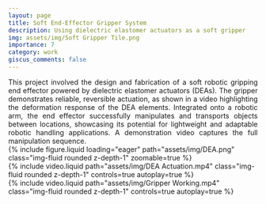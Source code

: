 ```yaml
---
layout: page
title: Soft End-Effector Gripper System
description: Using dielectric elastomer actuators as a soft gripper
img: assets/img/Soft Gripper Tile.png
importance: 7
category: work
giscus_comments: false
---
```


<div style="text-align: justify;">
This project involved the design and fabrication of a soft robotic gripping end effector powered by dielectric elastomer actuators (DEAs). The gripper demonstrates reliable, reversible actuation, as shown in a video highlighting the deformation response of the DEA elements. Integrated onto a robotic arm, the end effector successfully manipulates and transports objects between locations, showcasing its potential for lightweight and adaptable robotic handling applications. A demonstration video captures the full manipulation sequence.
</div>

<div class="row mt-3">
    <div class="col-sm mt-3 mt-md-0">
        {% include figure.liquid loading="eager" path="assets/img/DEA.png" class="img-fluid rounded z-depth-1" zoomable=true %}
    </div>
</div>

<div class="row mt-3">
    <div class="col-sm mt-3 mt-md-0">
        {% include video.liquid path="assets/img/DEA Actuation.mp4" class="img-fluid rounded z-depth-1" controls=true autoplay=true %}
    </div>
</div>

<div class="row mt-3">
    <div class="col-sm mt-3 mt-md-0">
        {% include video.liquid path="assets/img/Gripper Working.mp4" class="img-fluid rounded z-depth-1" controls=true autoplay=true %}
    </div>
</div>
